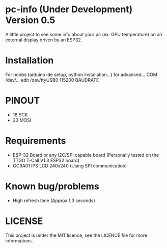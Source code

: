 # pc-info (Under Development) Version 0.5
A little project to see some info about your pc (ex. GPU temperature) on an external display driven by an ESP32.

# Installation
For noobs (arduino ide setup, python installation...)
for advanced...
COM /dev/... edit /dev/ttyUSB0
115200 BAUDRATE

# PINOUT
 * 18 SCK
 * 23 MOSI

# Requirements
 * ESP-32 Board or any I2C/SPI capable board (Personally tested on the TTGO T-Call V1.3 ESP32 board)
 * GC9A01 IPS LCD 240x240 (Using SPI communication)

# Known bug/problems
 * High refresh time (Approx 1,3 seconds)


# LICENSE
This project is under the MIT licence, see the LICENCE file for more informations.
